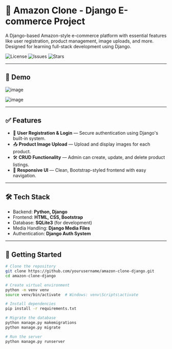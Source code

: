 # 🛒 Amazon Clone - Django E-commerce Project

A Django-based Amazon-style e-commerce platform with essential features like user registration, product management, image uploads, and more. Designed for learning full-stack development using Django.

![License](https://img.shields.io/badge/license-MIT-blue.svg)
![Issues](https://img.shields.io/github/issues/yourusername/amazon-clone-django)
![Stars](https://img.shields.io/github/stars/yourusername/amazon-clone-django)

---

## 📸 Demo


![image](https://github.com/user-attachments/assets/6009850c-4411-4ef7-9a97-dca05129be4d)

![image](https://github.com/user-attachments/assets/86ae70ac-37a1-4638-9ba2-9e1236e5a7b1)


---

## ✅ Features

- 🔐 **User Registration & Login** — Secure authentication using Django's built-in system.
- 📤 **Product Image Upload** — Upload and display images for each product.
- 🛠️ **CRUD Functionality** — Admin can create, update, and delete product listings.
- 🎨 **Responsive UI** — Clean, Bootstrap-styled frontend with easy navigation.

---

## 🛠️ Tech Stack

- Backend: **Python, Django**
- Frontend: **HTML, CSS, Bootstrap**
- Database: **SQLite3** (for development)
- Media Handling: **Django Media Files**
- Authentication: **Django Auth System**

---

## 🚀 Getting Started

```bash
# Clone the repository
git clone https://github.com/yourusername/amazon-clone-django.git
cd amazon-clone-django

# Create virtual environment
python -m venv venv
source venv/bin/activate  # Windows: venv\Scripts\activate

# Install dependencies
pip install -r requirements.txt

# Migrate the database
python manage.py makemigrations
python manage.py migrate

# Run the server
python manage.py runserver
